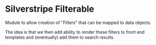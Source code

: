 Silverstripe Filterable
=======================

Module to allow creation of "Filters" that can be mapped to data
objects.

The idea is that we then add ability to render these filters to front
end templates and (eventually) add them to search results.
